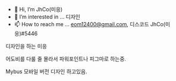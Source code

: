 - 👋 Hi, I’m JhCo(미응)
- 👀 I’m interested in ... 디자인
- 📫 How to reach me ... eom12400@gmail.com, 디스코드 JhCo(미응)#5446

<!---
mieung/mieung is a ✨ special ✨ repository because its `README.md` (this file) appears on your GitHub profile.
You can click the Preview link to take a look at your changes.
---> 디자인을 하는 미응
어도비를 다룰 줄 몰라서 파워포인트나 피그마로 하는중.

Mybus 모바일 버전 디자인 하고있음.
